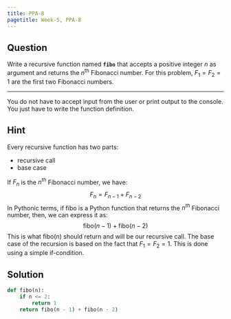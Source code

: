 ```yaml
---
title: PPA-8
pagetitle: Week-5, PPA-8
---
```


## Question

Write a recursive function named **`fibo`** that accepts a positive integer $n$ as argument and returns the $n^{\text{th}}$ Fibonacci number. For this problem, $F_1 = F_2 = 1$ are the first two Fibonacci numbers.

<hr>

You do not have to accept input from the user or print output to the console. You just have to write the function definition.

## Hint

Every recursive function has two parts:

- recursive call
- base case

If $F_n$ is the $n^{th}$ Fibonacci number, we have:
$$
F_n = F_{n - 1} + F_{n - 2}
$$
In Pythonic terms, if $\text{fibo}$ is a Python function that returns the $n^{th}$ Fibonacci number, then, we can express it as:
$$
\text{fibo}(n - 1) + \text{fibo}(n - 2)
$$
This is what $\text{fibo}(n)$ should return and will be our recursive call. The base case of the recursion is based on the fact that $F_1 = F_2 = 1$. This is done using a simple if-condition. 

## Solution

```python
def fibo(n):
    if n <= 2:
        return 1
    return fibo(n - 1) + fibo(n - 2)
```

